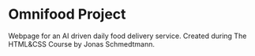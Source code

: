 # Omnifood Project

Webpage for an AI driven daily food delivery service.
Created during The HTML&CSS Course by Jonas Schmedtmann.
